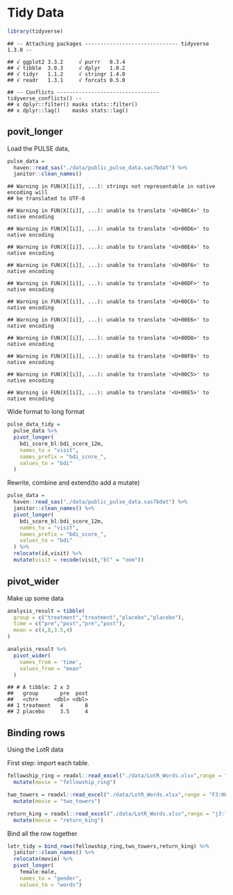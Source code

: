 Tidy Data
================

``` r
library(tidyverse)
```

    ## -- Attaching packages ------------------------------ tidyverse 1.3.0 --

    ## √ ggplot2 3.3.2     √ purrr   0.3.4
    ## √ tibble  3.0.3     √ dplyr   1.0.2
    ## √ tidyr   1.1.2     √ stringr 1.4.0
    ## √ readr   1.3.1     √ forcats 0.5.0

    ## -- Conflicts --------------------------------- tidyverse_conflicts() --
    ## x dplyr::filter() masks stats::filter()
    ## x dplyr::lag()    masks stats::lag()

## povit\_longer

Load the PULSE data,

``` r
pulse_data = 
  haven::read_sas("./data/public_pulse_data.sas7bdat") %>%
  janitor::clean_names()
```

    ## Warning in FUN(X[[i]], ...): strings not representable in native encoding will
    ## be translated to UTF-8

    ## Warning in FUN(X[[i]], ...): unable to translate '<U+00C4>' to native encoding

    ## Warning in FUN(X[[i]], ...): unable to translate '<U+00D6>' to native encoding

    ## Warning in FUN(X[[i]], ...): unable to translate '<U+00E4>' to native encoding

    ## Warning in FUN(X[[i]], ...): unable to translate '<U+00F6>' to native encoding

    ## Warning in FUN(X[[i]], ...): unable to translate '<U+00DF>' to native encoding

    ## Warning in FUN(X[[i]], ...): unable to translate '<U+00C6>' to native encoding

    ## Warning in FUN(X[[i]], ...): unable to translate '<U+00E6>' to native encoding

    ## Warning in FUN(X[[i]], ...): unable to translate '<U+00D8>' to native encoding

    ## Warning in FUN(X[[i]], ...): unable to translate '<U+00F8>' to native encoding

    ## Warning in FUN(X[[i]], ...): unable to translate '<U+00C5>' to native encoding

    ## Warning in FUN(X[[i]], ...): unable to translate '<U+00E5>' to native encoding

Wide format to long format

``` r
pulse_data_tidy = 
  pulse_data %>%
  pivot_longer(
    bdi_score_bl:bdi_score_12m,
    names_to = "visit",
    names_prefix = "bdi_score_",
    values_to = "bdi"
  )
```

Rewrite, combine and extend(to add a mutate)

``` r
pulse_data = 
  haven::read_sas("./data/public_pulse_data.sas7bdat") %>%
  janitor::clean_names() %>%
  pivot_longer(
    bdi_score_bl:bdi_score_12m,
    names_to = "visit",
    names_prefix = "bdi_score_",
    values_to = "bdi"
  ) %>% 
  relocate(id,visit) %>% 
  mutate(visit = recode(visit,"bl" = "oom"))
```

## pivot\_wider

Make up some data

``` r
analysis_result = tibble(
  group = c("treatment","treatment","placebo","placebo"),
  time = c("pre","post","pre","post"),
  mean = c(4,8,3.5,4)
)

analysis_result %>% 
  pivot_wider(
    names_from = 'time',
    values_from = "mean"
  )
```

    ## # A tibble: 2 x 3
    ##   group       pre  post
    ##   <chr>     <dbl> <dbl>
    ## 1 treatment   4       8
    ## 2 placebo     3.5     4

## Binding rows

Using the LotR data

First step: import each table.

``` r
fellowship_ring = readxl::read_excel("./data/LotR_Words.xlsx",range = "B3:d6") %>% 
  mutate(movie = "fellowship_ring")

two_towers = readxl::read_excel("./data/LotR_Words.xlsx",range = "F3:H6") %>% 
  mutate(movie = "two_towers")

return_king = readxl::read_excel("./data/LotR_Words.xlsx",range = "j3:l6") %>% 
  mutate(movie = "return_king")
```

Bind all the row together

``` r
lotr_tidy = bind_rows(fellowship_ring,two_towers,return_king) %>% 
  janitor::clean_names() %>% 
  relocate(movie) %>% 
  pivot_longer(
    female:male,
    names_to = "gender",
    values_to = "words")
```
